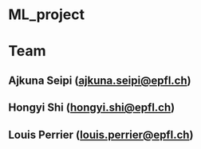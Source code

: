 # ML_project

# Team 
## Ajkuna Seipi (ajkuna.seipi@epfl.ch)
## Hongyi Shi (hongyi.shi@epfl.ch)
## Louis Perrier (louis.perrier@epfl.ch)